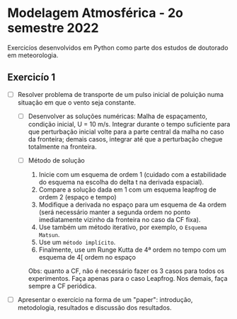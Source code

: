 # Modelagem Atmosférica - 2o semestre 2022
Exercicíos desenvolvidos em Python como parte dos estudos de doutorado em meteorologia.

## Exercicío 1
- [ ] Resolver problema de transporte de um pulso inicial de poluição numa situação em que o vento seja constante.
   - [ ] Desenvolver as soluções numéricas: Malha de espaçamento, condição inicial, U = 10 m/s. Integrar durante o tempo suficiente para que perturbação inicial volte para a parte central da malha no caso da fronteira; demais casos, integrar até que a perturbação chegue totalmente na fronteira.
   - [ ] Método de solução
     1. Inicie com um esquema de ordem 1 (cuidado com a estabilidade do esquema na escolha do delta t na derivada espacial).
     2. Compare a solução dada em 1 com um esquema leapfrog de ordem 2 (espaço e tempo)
     3. Modifique a derivada no espaço para um esquema de 4a ordem (será necessário manter a segunda ordem no ponto imediatamente vizinho da fronteira no caso da CF fixa).
     4. Use também um método iterativo, por exemplo, o `Esquema Matsun`.
     5. Use um `método implícito`.
     6. Finalmente, use um Runge Kutta de 4ª ordem no tempo com um esquema de 4[ ordem no espaço
     
     Obs: quanto a CF, não é necessário fazer os 3 casos para todos os experimentos. Faça apenas para o caso Leapfrog. Nos demais, faça sempre a CF periódica.
     
- [ ] Apresentar o exercício na forma de um "paper": introdução, metodologia, resultados e discussão dos resultados.
     




